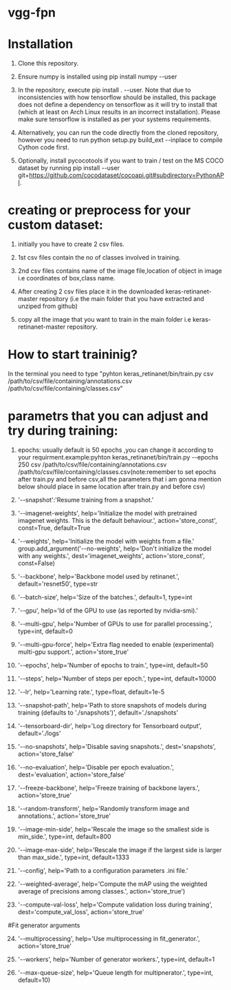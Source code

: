 # vgg-fpn

# Installation

1. Clone this repository.

2. Ensure numpy is installed using pip install numpy --user

3. In the repository, execute pip install . --user. Note that due to inconsistencies with how tensorflow should be installed, this package does not define a dependency on tensorflow as it will try to install that (which at least on Arch Linux results in an incorrect installation). Please make sure tensorflow is installed as per your systems requirements.

4. Alternatively, you can run the code directly from the cloned repository, however you need to run python setup.py build_ext --inplace to compile Cython code first.

5. Optionally, install pycocotools if you want to train / test on the MS COCO dataset by running pip install --user git+https://github.com/cocodataset/cocoapi.git#subdirectory=PythonAPI.

# creating or preprocess for your custom dataset:

1. initially you have to create 2 csv files.

2. 1st csv files contain the no of classes involved in training.

3. 2nd csv files contains name of the image file,location of object in image i.e coordinates of box,class name.

4. After creating 2 csv files place it in the downloaded keras-retinanet-master repository (i.e the main folder that you have extracted and unziped from github)

5. copy all the image that you want to train in the main folder i.e keras-retinanet-master repository.

# How to start traininig?


In the terminal you need to type "pyhton keras_retinanet/bin/train.py csv /path/to/csv/file/containing/annotations.csv /path/to/csv/file/containing/classes.csv"

# parametrs that you can adjust and try during training:

1) epochs: usually default is 50 epochs ,you can change it according to your requirment.example:pyhton keras_retinanet/bin/train.py --epochs 250 csv /path/to/csv/file/containing/annotations.csv /path/to/csv/file/containing/classes.csv(note:remember to set epochs after train.py and before csv,all the parameters that i am gonna mention below should place in same location after train.py and before csv)

2) '--snapshot':'Resume training from a snapshot.'

3) '--imagenet-weights', help='Initialize the model with pretrained imagenet weights. This is the default behaviour.', action='store_const', const=True, default=True

4) '--weights', help='Initialize the model with weights from a file.' group.add_argument('--no-weights', help='Don't initialize the model with any weights.', dest='imagenet_weights', action='store_const', const=False)

5) '--backbone', help='Backbone model used by retinanet.', default='resnet50', type=str

6) '--batch-size', help='Size of the batches.', default=1, type=int

7) '--gpu', help='Id of the GPU to use (as reported by nvidia-smi).'

8) '--multi-gpu', help='Number of GPUs to use for parallel processing.', type=int, default=0

9) '--multi-gpu-force', help='Extra flag needed to enable (experimental) multi-gpu support.', action='store_true'

10) '--epochs', help='Number of epochs to train.', type=int, default=50

11) '--steps', help='Number of steps per epoch.', type=int, default=10000

12) '--lr', help='Learning rate.', type=float, default=1e-5

13) '--snapshot-path', help='Path to store snapshots of models during training (defaults to './snapshots')', default='./snapshots'

14) '--tensorboard-dir', help='Log directory for Tensorboard output', default='./logs'

15) '--no-snapshots', help='Disable saving snapshots.', dest='snapshots', action='store_false'

16) '--no-evaluation', help='Disable per epoch evaluation.', dest='evaluation', action='store_false'

17) '--freeze-backbone', help='Freeze training of backbone layers.', action='store_true'

18) '--random-transform', help='Randomly transform image and annotations.', action='store_true'

19) '--image-min-side', help='Rescale the image so the smallest side is min_side.', type=int, default=800

20) '--image-max-side', help='Rescale the image if the largest side is larger than max_side.', type=int, default=1333

21) '--config', help='Path to a configuration parameters .ini file.'

22) '--weighted-average', help='Compute the mAP using the weighted average of precisions among classes.', action='store_true')

23) '--compute-val-loss', help='Compute validation loss during training', dest='compute_val_loss', action='store_true'

#Fit generator arguments

24) '--multiprocessing', help='Use multiprocessing in fit_generator.', action='store_true'

25) '--workers', help='Number of generator workers.', type=int, default=1

26) '--max-queue-size', help='Queue length for multipnerator.', type=int, default=10)




